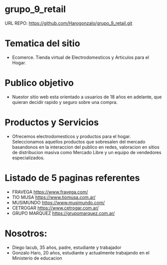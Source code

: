 # grupo_9_retail

URL REPO: https://github.com/Harogonzalo/grupo_9_retail.git

# Tematica del sitio
- Ecomerce. Tienda virtual de Electrodomesticos y Articulos para el Hogar.
# Publico objetivo
- Nuestor sitio web esta orientado a usuarios de 18 años en adelante, que quieran decidir rapido y seguro sobre una compra.

# Productos y Servicios
- Ofrecemos electrodomesticos y productos para el hogar. Seleccionamos aquellos productos que sobresalen del mercado basandonos en la interaccion del publico en redes, valoracion en sitios de distribucion masiva como Mercado Libre y un equipo de vendedores especializados.

# Listado de 5 paginas referentes
- FRAVEGA https://www.fravega.com/
- TIO MUSA https://www.tiomusa.com.ar/
- MUSIMUNDO https://www.musimundo.com/
- CETROGAR https://www.cetrogar.com.ar/
- GRUPO MARQUEZ https://grupomarquez.com.ar/

# Nosotros:
- Diego Iacub, 35 años, padre, estudiante y trabajador
- Gonzalo Haro, 20 años, estudiante y actualmente trabajando en el Ministerio de educacion 


